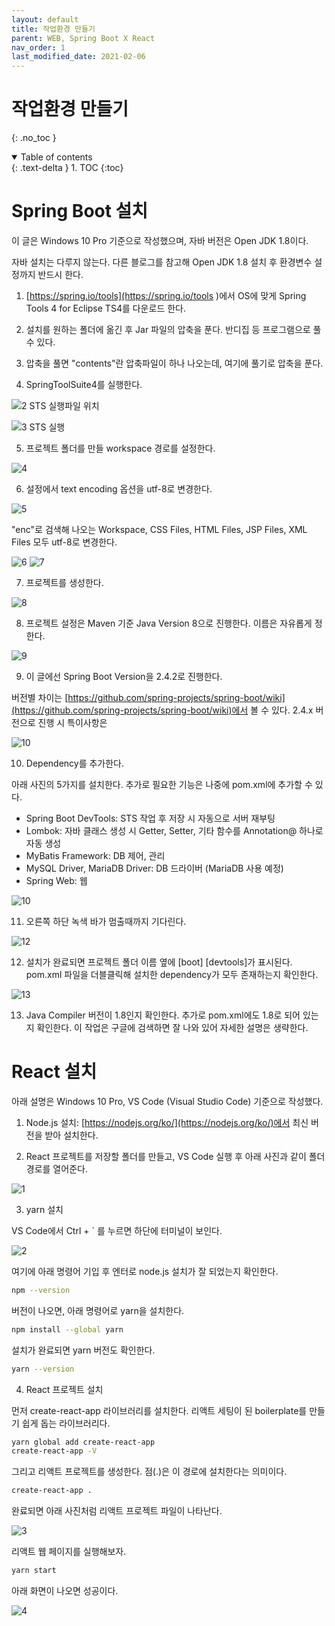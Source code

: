 ```yaml
---
layout: default
title: 작업환경 만들기
parent: WEB, Spring Boot X React
nav_order: 1
last_modified_date: 2021-02-06
---
```

# 작업환경 만들기
{: .no_toc }



<details open markdown="block">
  <summary>
    Table of contents
  </summary>
  {: .text-delta }
1. TOC
{:toc}
</details>


# Spring Boot 설치

이 글은 Windows 10 Pro 기준으로 작성했으며, 자바 버전은 Open JDK 1.8이다. 

자바 설치는 다루지 않는다. 다른 블로그를 참고해 Open JDK 1.8 설치 후 환경변수 설정까지 반드시 한다.

1) [https://spring.io/tools](https://spring.io/tools )에서 OS에 맞게 Spring Tools 4 for Eclipse TS4를 다운로드 한다.

2) 설치를 원하는 폴더에 옮긴 후 Jar 파일의 압축을 푼다. 반디집 등 프로그램으로 풀 수 있다.

3) 압축을 풀면 "contents"란 압축파일이 하나 나오는데, 여기에 풀기로 압축을 푼다.

4) SpringToolSuite4를 실행한다.

![2 STS 실행파일 위치](https://user-images.githubusercontent.com/73984112/107107783-ae9ebb80-6876-11eb-99fc-a07fb77ccb51.PNG)

![3 STS 실행](https://user-images.githubusercontent.com/73984112/107107796-cd04b700-6876-11eb-8508-7621a3c2e693.PNG)

5) 프로젝트 폴더를 만들 workspace 경로를 설정한다.

![4](https://user-images.githubusercontent.com/73984112/107107888-54eac100-6877-11eb-8f70-8ea2a6a6a06b.PNG)

6) 설정에서 text encoding 옵션을 utf-8로 변경한다.

![5](https://user-images.githubusercontent.com/73984112/107108009-27eade00-6878-11eb-89fa-82d56ca99366.PNG)

"enc"로 검색해 나오는 Workspace, CSS Files, HTML Files, JSP Files, XML Files 모두 utf-8로 변경한다.

![6](https://user-images.githubusercontent.com/73984112/107108040-8dd76580-6878-11eb-939c-2b2b22b48ff6.PNG)
![7](https://user-images.githubusercontent.com/73984112/107108042-8f089280-6878-11eb-9d9a-78d159767fb9.PNG)

7) 프로젝트를 생성한다.

![8](https://user-images.githubusercontent.com/73984112/107108165-6f259e80-6879-11eb-9d53-f653a8a2a168.PNG)

8) 프로젝트 설정은 Maven 기준 Java Version 8으로 진행한다. 이름은 자유롭게 정한다.

![9](https://user-images.githubusercontent.com/73984112/107108172-79e03380-6879-11eb-8b43-bbb2e2ec0243.PNG)

9) 이 글에선 Spring Boot Version을 2.4.2로 진행한다.

버전별 차이는 [https://github.com/spring-projects/spring-boot/wiki](https://github.com/spring-projects/spring-boot/wiki)에서 볼 수 있다. 2.4.x 버전으로 진행 시 특이사항은 

![10](https://user-images.githubusercontent.com/73984112/107108224-a8f6a500-6879-11eb-977b-a81d2e3767b9.PNG)

10) Dependency를 추가한다. 

아래 사진의 5가지를 설치한다. 추가로 필요한 기능은 나중에 pom.xml에 추가할 수 있다.

- Spring Boot DevTools: STS 작업 후 저장 시 자동으로 서버 재부팅
- Lombok: 자바 클래스 생성 시 Getter, Setter, 기타 함수를 Annotation@ 하나로 자동 생성
- MyBatis Framework: DB 제어, 관리
- MySQL Driver, MariaDB Driver: DB 드라이버 (MariaDB 사용 예정)
- Spring Web: 웹

![10](https://user-images.githubusercontent.com/73984112/107109660-9aae8600-6885-11eb-809e-6360c4b0a09c.PNG)

11) 오른쪽 하단 녹색 바가 멈출때까지 기다린다.

![12](https://user-images.githubusercontent.com/73984112/107108693-312a7980-687d-11eb-99a1-8a1d51f69be9.PNG)

12) 설치가 완료되면 프로젝트 폴더 이름 옆에 [boot] [devtools]가 표시된다. pom.xml 파일을 더블클릭해 설치한 dependency가 모두 존재하는지 확인한다.

![13](https://user-images.githubusercontent.com/73984112/107109819-a189c880-6886-11eb-8edd-f3ca7a7ac055.PNG)

13) Java Compiler 버전이 1.8인지 확인한다. 추가로 pom.xml에도 1.8로 되어 있는지 확인한다. 이 작업은 구글에 검색하면 잘 나와 있어 자세한 설명은 생략한다.



# React 설치

아래 설명은 Windows 10 Pro, VS Code (Visual Studio Code) 기준으로 작성했다.

1) Node.js 설치: [https://nodejs.org/ko/](https://nodejs.org/ko/)에서 최신 버전을 받아 설치한다.

2) React 프로젝트를 저장할 폴더를 만들고, VS Code 실행 후 아래 사진과 같이 폴더 경로를 열어준다.

![1](https://user-images.githubusercontent.com/73984112/107110079-58d30f00-6888-11eb-8f8a-c5ab04d13614.PNG)

3)  yarn 설치

VS Code에서 Ctrl + ` 를 누르면 하단에 터미널이 보인다. 

![2](https://user-images.githubusercontent.com/73984112/107110285-0a267480-688a-11eb-9264-560824174b0c.PNG)

여기에 아래 명령어 기입 후 엔터로 node.js 설치가 잘 되었는지 확인한다.

```bash
npm --version
```

버전이 나오면, 아래 명령어로 yarn을 설치한다.

```bash
npm install --global yarn
```

설치가 완료되면 yarn 버전도 확인한다.

```bash
yarn --version
```

4) React 프로젝트 설치

먼저 create-react-app 라이브러리를 설치한다. 리액트 세팅이 된 boilerplate를 만들기 쉽게 돕는 라이브러리다.

```bash
yarn global add create-react-app
create-react-app -V
```

그리고 리액트 프로젝트를 생성한다. 점(.)은 이 경로에 설치한다는 의미이다.

```bash
create-react-app .
```

완료되면 아래 사진처럼 리액트 프로젝트 파일이 나타난다.

![3](https://user-images.githubusercontent.com/73984112/107110553-127faf00-688c-11eb-81f7-d1a2844b1a83.PNG)

리액트 웹 페이지를 실행해보자.

```bash
yarn start
```

아래 화면이 나오면 성공이다.

![4](https://user-images.githubusercontent.com/73984112/107110593-6e4a3800-688c-11eb-8590-2cb07e575584.PNG)









